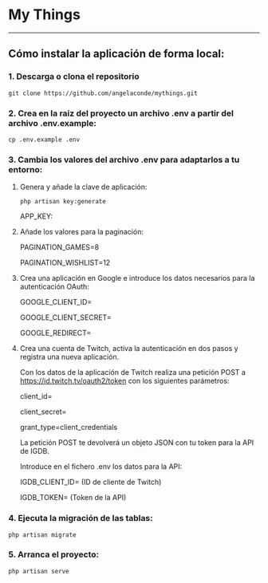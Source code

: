 # My Things
------------
## Cómo instalar la aplicación de forma local:
### 1. Descarga o clona el repositorio
`git clone https://github.com/angelaconde/mythings.git`

### 2. Crea en la raiz del proyecto un archivo .env a partir del archivo .env.example:
`cp .env.example .env`

### 3. Cambia los valores del archivo .env para adaptarlos a tu entorno:
1. Genera y añade la clave de aplicación:

    `php artisan key:generate`

    APP_KEY:
2. Añade los valores para la paginación:

	PAGINATION_GAMES=8

	PAGINATION_WISHLIST=12

3. Crea una aplicación en Google e introduce los datos necesarios para la autenticación OAuth:

	GOOGLE_CLIENT_ID=

	GOOGLE_CLIENT_SECRET=

	GOOGLE_REDIRECT=

4. Crea una cuenta de Twitch, activa la autenticación en dos pasos y registra una nueva aplicación.

    Con los datos de la aplicación de Twitch realiza una petición POST a https://id.twitch.tv/oauth2/token con los siguientes parámetros:

	client_id=

	client_secret=

	grant_type=client_credentials

    La petición POST te devolverá un objeto JSON con tu token para la API de IGDB.

    Introduce en el fichero .env los datos para la API:

	IGDB_CLIENT_ID= (ID de cliente de Twitch)

	IGDB_TOKEN= (Token de la API)

### 4. Ejecuta la migración de las tablas:
`php artisan migrate`

### 5. Arranca el proyecto:
`php artisan serve`